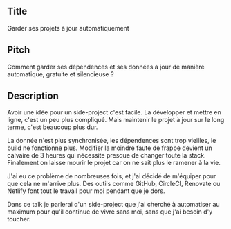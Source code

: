 ## Title

Garder ses projets à jour automatiquement

## Pitch

Comment garder ses dépendences et ses données à jour de manière automatique,
gratuite et silencieuse ?

## Description

Avoir une idée pour un side-project c'est facile. La développer et mettre en
ligne, c'est un peu plus compliqué. Mais maintenir le projet à jour sur le long
terme, c'est beaucoup plus dur.

La donnée n'est plus synchronisée, les dépendences sont trop vieilles, le build
ne fonctionne plus. Modifier la moindre faute de frappe devient un calvaire de
3 heures qui nécessite presque de changer toute la stack. Finalement on laisse
mourir le projet car on ne sait plus le ramener à la vie.

J'ai eu ce problème de nombreuses fois, et j'ai décidé de m'équiper pour que
cela ne m'arrive plus. Des outils comme GitHub, CircleCI, Renovate ou Netlify
font tout le travail pour moi pendant que je dors.

Dans ce talk je parlerai d'un side-project que j'ai cherché à automatiser au
maximum pour qu'il continue de vivre sans moi, sans que j'ai besoin d'y toucher.



